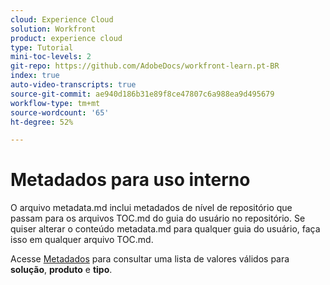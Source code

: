 ```yaml
---
cloud: Experience Cloud
solution: Workfront
product: experience cloud
type: Tutorial
mini-toc-levels: 2
git-repo: https://github.com/AdobeDocs/workfront-learn.pt-BR
index: true
auto-video-transcripts: true
source-git-commit: ae940d186b31e89f8ce47807c6a988ea9d495679
workflow-type: tm+mt
source-wordcount: '65'
ht-degree: 52%

---
```



# Metadados para uso interno

O arquivo metadata.md inclui metadados de nível de repositório que passam para os arquivos TOC.md do guia do usuário no repositório. Se quiser alterar o conteúdo metadata.md para qualquer guia do usuário, faça isso em qualquer arquivo TOC.md.

Acesse [Metadados](https://experienceleague.adobe.com/docs/authoring-guide-exl/using/editing/user-guide-setup/metadata.html?lang=en) para consultar uma lista de valores válidos para **solução**, **produto** e **tipo**.
